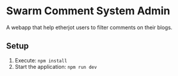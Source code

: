 # Swarm Comment System Admin

A webapp that help etherjot users to filter comments on their blogs.

## Setup

1. Execute: `npm install`
2. Start the application: `npm run dev`
